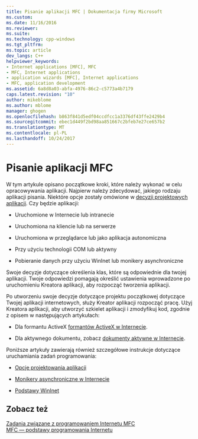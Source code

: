 ```yaml
---
title: Pisanie aplikacji MFC | Dokumentacja firmy Microsoft
ms.custom: 
ms.date: 11/16/2016
ms.reviewer: 
ms.suite: 
ms.technology: cpp-windows
ms.tgt_pltfrm: 
ms.topic: article
dev_langs: C++
helpviewer_keywords:
- Internet applications [MFC], MFC
- MFC, Internet applications
- application wizards [MFC], Internet applications
- MFC, application development
ms.assetid: 6a8d8a03-abfa-4976-86c2-c5773a4b7179
caps.latest.revision: "10"
author: mikeblome
ms.author: mblome
manager: ghogen
ms.openlocfilehash: b863f841d5edf04ccdfcc1a3376df43ffe2429b4
ms.sourcegitcommit: ebec1d449f2bd98aa851667c2bfeb7e27ce657b2
ms.translationtype: MT
ms.contentlocale: pl-PL
ms.lasthandoff: 10/24/2017
---
```

# <a name="writing-mfc-applications"></a>Pisanie aplikacji MFC
W tym artykule opisano początkowe kroki, które należy wykonać w celu opracowywania aplikacji. Najpierw należy zdecydować, jakiego rodzaju aplikacji pisania. Niektóre opcje zostały omówione w [decyzji projektowych aplikacji](../mfc/application-design-choices.md). Czy będzie aplikacji:  
  
-   Uruchomione w Internecie lub intranecie  
  
-   Uruchomiona na kliencie lub na serwerze  
  
-   Uruchomiona w przeglądarce lub jako aplikacja autonomiczna  
  
-   Przy użyciu technologii COM lub aktywny  
  
-   Pobieranie danych przy użyciu WinInet lub monikery asynchroniczne  
  
 Swoje decyzje dotyczące określenia klas, które są odpowiednie dla twojej aplikacji. Twoje odpowiedzi pomagają określić ustawienia wprowadzone po uruchomieniu Kreatora aplikacji, aby rozpocząć tworzenia aplikacji.  
  
 Po utworzeniu swoje decyzje dotyczące projektu początkowej dotyczące Twojej aplikacji internetowych, służy Kreator aplikacji rozpocząć pracę. Użyj Kreatora aplikacji, aby utworzyć szkielet aplikacji i zmodyfikuj kod, zgodnie z opisem w następujących artykułach:  
  
-   Dla formantu ActiveX [formantów ActiveX w Internecie](../mfc/activex-controls-on-the-internet.md).  
  
-   Dla aktywnego dokumentu, zobacz [dokumenty aktywne w Internecie](../mfc/active-documents-on-the-internet.md).  
  
 Poniższe artykuły zawierają również szczegółowe instrukcje dotyczące uruchamiania zadań programowania:  
  
-   [Opcje projektowania aplikacji](../mfc/application-design-choices.md)  
  
-   [Monikery asynchroniczne w Internecie](../mfc/asynchronous-monikers-on-the-internet.md)  
  
-   [Podstawy WinInet](../mfc/wininet-basics.md)  
  
## <a name="see-also"></a>Zobacz też  
 [Zadania związane z programowaniem Internetu MFC](../mfc/mfc-internet-programming-tasks.md)   
 [MFC — podstawy programowania Internetu](../mfc/mfc-internet-programming-basics.md)

